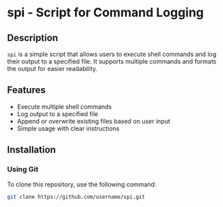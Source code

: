 # spi - Script for Command Logging

## Description
`spi` is a simple script that allows users to execute shell commands and log their output to a specified file. It supports multiple commands and formats the output for easier readability.

## Features
- Execute multiple shell commands
- Log output to a specified file
- Append or overwrite existing files based on user input
- Simple usage with clear instructions

## Installation

### Using Git
To clone this repository, use the following command:
```bash
git clone https://github.com/username/spi.git
